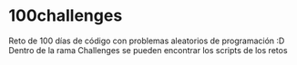 # 100challenges

Reto de 100 días de código con problemas aleatorios de programación :D
Dentro de la rama Challenges se pueden encontrar los scripts de los retos
